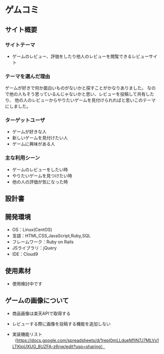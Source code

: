 # ゲムコミ

## サイト概要
### サイトテーマ
- ゲームのレビュー、評価をしたり他人のレビューを閲覧できるレビューサイト


### テーマを選んだ理由
ゲームが好きで何か面白いものがないかと探すことがかなりありました。
なので他の人もそう思っているんじゃないかと思い、レビューを投稿して共有したり、
他の人のレビューからやりたいゲームを見付けられればと思いこのテーマにしました。

### ターゲットユーザ
- ゲームが好きな人
- 新しいゲームを見付けたい人
- ゲームに興味がある人

### 主な利用シーン
- ゲームのレビューをしたい時
- やりたいゲームを見つけたい時
- 他の人の評価が気になった時



## 設計書


## 開発環境
- OS：Linux(CentOS)
- 言語：HTML,CSS,JavaScript,Ruby,SQL
- フレームワーク：Ruby on Rails
- JSライブラリ：jQuery
- IDE：Cloud9

## 使用素材
- 使用検討中です


## ゲームの画像について
- 商品画像は楽天APIで取得する
- レビューする際に画像を投稿する機能を追加しない


- 実装機能リスト（https://docs.google.com/spreadsheets/d/1repl0mLLdueM1IN7J7MLVx1LTKjpUXUG_8UZFA-z6nw/edit?usp=sharing）

